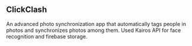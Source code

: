 ## ClickClash
An advanced photo synchronization app that automatically tags people in photos and synchronizes photos among them. Used Kairos API for face recognition and firebase storage.
